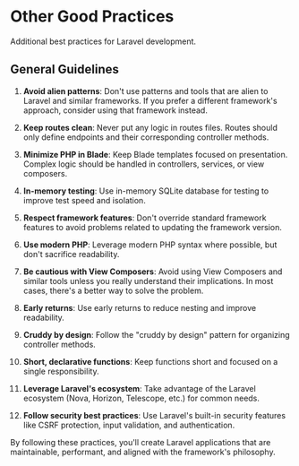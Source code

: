 # Other Good Practices

Additional best practices for Laravel development.

## General Guidelines

1. **Avoid alien patterns**: Don't use patterns and tools that are alien to Laravel and similar frameworks. If you prefer a different framework's approach, consider using that framework instead.

2. **Keep routes clean**: Never put any logic in routes files. Routes should only define endpoints and their corresponding controller methods.

3. **Minimize PHP in Blade**: Keep Blade templates focused on presentation. Complex logic should be handled in controllers, services, or view composers.

4. **In-memory testing**: Use in-memory SQLite database for testing to improve test speed and isolation.

5. **Respect framework features**: Don't override standard framework features to avoid problems related to updating the framework version.

6. **Use modern PHP**: Leverage modern PHP syntax where possible, but don't sacrifice readability.

7. **Be cautious with View Composers**: Avoid using View Composers and similar tools unless you really understand their implications. In most cases, there's a better way to solve the problem.

8. **Early returns**: Use early returns to reduce nesting and improve readability.

9. **Cruddy by design**: Follow the "cruddy by design" pattern for organizing controller methods.

10. **Short, declarative functions**: Keep functions short and focused on a single responsibility.

11. **Leverage Laravel's ecosystem**: Take advantage of the Laravel ecosystem (Nova, Horizon, Telescope, etc.) for common needs.

12. **Follow security best practices**: Use Laravel's built-in security features like CSRF protection, input validation, and authentication.

By following these practices, you'll create Laravel applications that are maintainable, performant, and aligned with the framework's philosophy.

